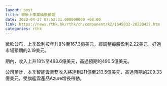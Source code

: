```yaml
---
layout: post
title: 微軟上季業績勝預期
date: 2022-04-27 07:52:31.000000000 +08:00
link: https://news.rthk.hk/rthk/ch/component/k2/1645832-20220427.htm
categories: rthk
---
```


微軟公布，上季盈利按年升8%至167.3億美元，經調整每股盈利2.22美元，好過市場預期的2.19美元。

期內，收入上升18%至493.6億美元，高過預期的490.5億美元。

公司預計，本季智能雲業務收入將達到211億至213.5億美元，高過預期的209.33億美元，受旗艦雲產品Azure增長帶動。

